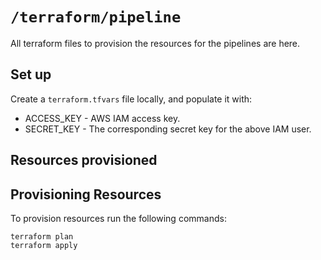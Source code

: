 # `/terraform/pipeline`

All terraform files to provision the resources for the pipelines are here.

## Set up

Create a `terraform.tfvars` file locally, and populate it with:

- ACCESS_KEY - AWS IAM access key.
- SECRET_KEY - The corresponding secret key for the above IAM user.

## Resources provisioned

## Provisioning Resources

To provision resources run the following commands:

`terraform plan`  
`terraform apply`